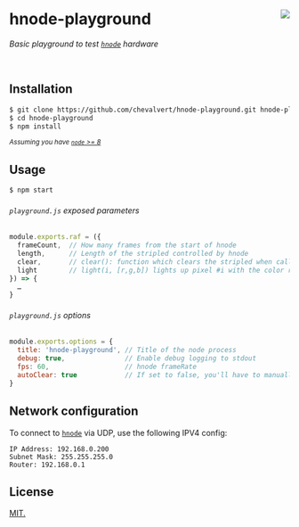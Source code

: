 # hnode-playground [<img src="https://github.com/chevalvert.png?size=100" align="right">](http://chevalvert.fr/)

*Basic playground to test [`hnode`](https://github.com/Hemisphere-Project/stratum-hnode/) hardware*

<br>

## Installation
```sh
$ git clone https://github.com/chevalvert/hnode-playground.git hnode-playground
$ cd hnode-playground
$ npm install
```
<sup>_Assuming you have [`node` >= 8](https://nodejs.org/en/download/)_</sup>

## Usage

```sh
$ npm start
```

###### `playground.js` exposed parameters
```js
module.exports.raf = ({
  frameCount,  // How many frames from the start of hnode
  length,      // Length of the stripled controlled by hnode
  clear,       // clear(): function which clears the stripled when called
  light        // light(i, [r,g,b]) lights up pixel #i with the color rgb
}) => {
  …
}
```
###### `playground.js` options
```js
module.exports.options = {
  title: 'hnode-playground', // Title of the node process
  debug: true,               // Enable debug logging to stdout
  fps: 60,                   // hnode frameRate
  autoClear: true            // If set to false, you'll have to manually call clear()
}
```

## Network configuration
To connect to [`hnode`](https://github.com/Hemisphere-Project/stratum-hnode/) via UDP, use the following IPV4 config:
```
IP Address: 192.168.0.200
Subnet Mask: 255.255.255.0
Router: 192.168.0.1
```


## License
[MIT.](https://tldrlegal.com/license/mit-license)
